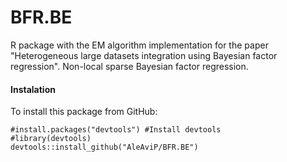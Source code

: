 # BFR.BE
R package with the EM algorithm implementation for the paper 
"Heterogeneous large datasets integration using Bayesian factor regression".
Non-local sparse Bayesian factor regression.

#### Instalation
To install this package from GitHub:
```{r, eval=F, echo=T}
#install.packages("devtools") #Install devtools
#library(devtools)
devtools::install_github("AleAviP/BFR.BE")
```
